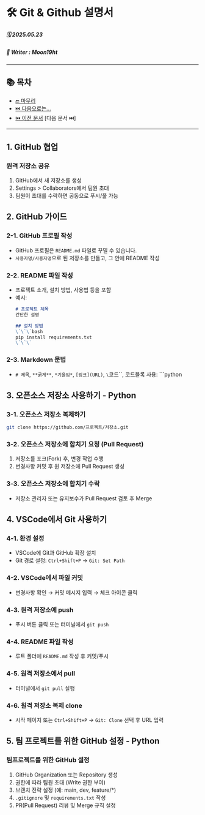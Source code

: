 # 🛠️ Git & Github 설명서

##### 🗓️ 2025.05.23
##### 📝 Writer : Moon19ht

---

## 📚 목차


- [🔚 마무리](#-마무리)
- [⏭️ 다음으로는...](#️-다음으로는)
- [⏮️ 이전 문서](./0522%20Git.Github%20정리.md) [다음 문서 ⏭️]

---

## 1. GitHub 협업

### 원격 저장소 공유
1. GitHub에서 새 저장소를 생성
2. Settings > Collaborators에서 팀원 초대
3. 팀원이 초대를 수락하면 공동으로 푸시/풀 가능

## 2. GitHub 가이드

### 2-1. GitHub 프로필 작성
- GitHub 프로필은 `README.md` 파일로 꾸밀 수 있습니다.
- `사용자명/사용자명`으로 된 저장소를 만들고, 그 안에 README 작성

### 2-2. README 파일 작성
- 프로젝트 소개, 설치 방법, 사용법 등을 포함
- 예시:
  ```markdown
  # 프로젝트 제목
  간단한 설명

  ## 설치 방법
  \`\`\`bash
  pip install requirements.txt
  \`\`\`
  ```

### 2-3. Markdown 문법
- `# 제목`, `**굵게**`, `*기울임*`, `[링크](URL)`, `\`코드\``, 코드블록 사용: ```python

## 3. 오픈소스 저장소 사용하기 - Python

### 3-1. 오픈소스 저장소 복제하기
```bash
git clone https://github.com/프로젝트/저장소.git
```

### 3-2. 오픈소스 저장소에 합치기 요청 (Pull Request)
1. 저장소를 포크(Fork) 후, 변경 작업 수행
2. 변경사항 커밋 후 원 저장소에 Pull Request 생성

### 3-3. 오픈소스 저장소에 합치기 수락
- 저장소 관리자 또는 유지보수가 Pull Request 검토 후 Merge

## 4. VSCode에서 Git 사용하기

### 4-1. 환경 설정
- VSCode에 Git과 GitHub 확장 설치
- Git 경로 설정: `Ctrl+Shift+P` → `Git: Set Path`

### 4-2. VSCode에서 파일 커밋
- 변경사항 확인 → 커밋 메시지 입력 → 체크 아이콘 클릭

### 4-3. 원격 저장소에 push
- 푸시 버튼 클릭 또는 터미널에서 `git push`

### 4-4. README 파일 작성
- 루트 폴더에 `README.md` 작성 후 커밋/푸시

### 4-5. 원격 저장소에서 pull
- 터미널에서 `git pull` 실행

### 4-6. 원격 저장소 복제 clone
- 시작 페이지 또는 `Ctrl+Shift+P` → `Git: Clone` 선택 후 URL 입력

## 5. 팀 프로젝트를 위한 GitHub 설정 - Python

### 팀프로젝트를 위한 GitHub 설정
1. GitHub Organization 또는 Repository 생성
2. 권한에 따라 팀원 초대 (Write 권한 부여)
3. 브랜치 전략 설정 (예: main, dev, feature/*)
4. `.gitignore` 및 `requirements.txt` 작성
5. PR(Pull Request) 리뷰 및 Merge 규칙 설정
